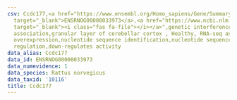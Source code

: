 ```yaml
---
csv: Ccdc177,<a href="https://www.ensembl.org/Homo_sapiens/Gene/Summary?db=core;g=ENSRNOG00000033973"
  target="_blank">ENSRNOG00000033973</a>,<a href="https://www.ncbi.nlm.nih.gov/pubmed/30467350"
  target="_blank"><i class="fas fa-file"></i></a>",genetic interference,functional
  association,granular layer of cerebellar cortex , Healthy, RNA-seq assay, hsf-1
  overexpression,nucleotide sequence identification,nucleotide sequence identification,transcriptional
  regulation,down-regulates activity
data_alias: Ccdc177
data_id: ENSRNOG00000033973
data_numevidence: 1
data_species: Rattus norvegicus
data_taxid: '10116'
title: Ccdc177
---
```

